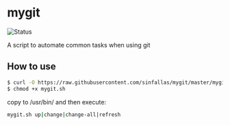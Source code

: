 mygit
===========

![Status](https://api.travis-ci.org/sinfallas/mygit.svg) 


A script to automate common tasks when using git

## How to use

```bash
$ curl -O https://raw.githubusercontent.com/sinfallas/mygit/master/mygit.sh
$ chmod +x mygit.sh
```

copy to /usr/bin/ and then execute:

```bash
mygit.sh up|change|change-all|refresh
```
